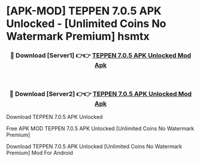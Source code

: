 # [APK-MOD] TEPPEN 7.0.5 APK Unlocked - [Unlimited Coins No Watermark Premium] hsmtx



<div align="center">
<h3>🔴 Download [Server1] 👉👉 <a href="https://momento.my/?title=TEPPEN_7.0.5_APK_Unlocked">TEPPEN 7.0.5 APK Unlocked Mod Apk</a></h3><br>

<h3>🔴 Download [Server2] 👉👉 <a href="https://momento.my/?title=TEPPEN_7.0.5_APK_Unlocked">TEPPEN 7.0.5 APK Unlocked Mod Apk</a></h3>
</div>



Download TEPPEN 7.0.5 APK Unlocked 

Free APK MOD TEPPEN 7.0.5 APK Unlocked [Unlimited Coins No Watermark Premium]

Download TEPPEN 7.0.5 APK Unlocked [Unlimited Coins No Watermark Premium] Mod For Android
